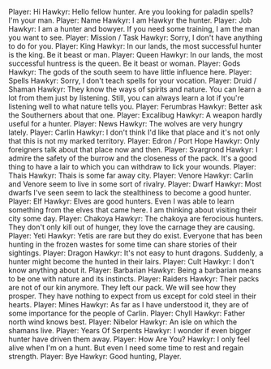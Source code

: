 Player: Hi
Hawkyr: Hello fellow hunter. Are you looking for paladin spells? I'm your man.
Player: Name
Hawkyr: I am Hawkyr the hunter.
Player: Job
Hawkyr: I am a hunter and bowyer. If you need some training, I am the man you want to see.
Player: Mission / Task
Hawkyr: Sorry, I don't have anything to do for you.
Player: King
Hawkyr: In our lands, the most successful hunter is the king. Be it beast or man.
Player: Queen
Hawkyr: In our lands, the most successful huntress is the queen. Be it beast or woman.
Player: Gods
Hawkyr: The gods of the south seem to have little influence here.
Player: Spells
Hawkyr: Sorry, I don't teach spells for your vocation.
Player: Druid / Shaman
Hawkyr: They know the ways of spirits and nature. You can learn a lot from them just by listening. Still, you can always learn a lot if you're listening well to what nature tells you.
Player: Ferumbras
Hawkyr: Better ask the Southerners about that one.
Player: Excalibug
Hawkyr: A weapon hardly useful for a hunter.
Player: News
Hawkyr: The wolves are very hungry lately.
Player: Carlin
Hawkyr: I don't think I'd like that place and it's not only that this is not my marked territory.
Player: Edron / Port Hope
Hawkyr: Only foreigners talk about that place now and then.
Player: Svargrond
Hawkyr: I admire the safety of the burrow and the closeness of the pack. It's a good thing to have a lair to which you can withdraw to lick your wounds.
Player: Thais
Hawkyr: Thais is some far away city.
Player: Venore
Hawkyr: Carlin and Venore seem to live in some sort of rivalry.
Player: Dwarf
Hawkyr: Most dwarfs I've seen seem to lack the stealthiness to become a good hunter.
Player: Elf
Hawkyr: Elves are good hunters. Even I was able to learn something from the elves that came here. I am thinking about visiting their city some day.
Player: Chakoya
Hawkyr: The chakoya are ferocious hunters. They don't only kill out of hunger, they love the carnage they are causing.
Player: Yeti
Hawkyr: Yetis are rare but they do exist. Everyone that has been hunting in the frozen wastes for some time can share stories of their sightings.
Player: Dragon
Hawkyr: It's not easy to hunt dragons. Suddenly, a hunter might become the hunted in their lairs.
Player: Cult
Hawkyr: I don't know anything about it.
Player: Barbarian
Hawkyr: Being a barbarian means to be one with nature and its instincts.
Player: Raiders
Hawkyr: Their packs are not of our kin anymore. They left our pack. We will see how they prosper. They have nothing to expect from us except for cold steel in their hearts.
Player: Mines
Hawkyr: As far as I have understood it, they are of some importance for the people of Carlin.
Player: Chyll
Hawkyr: Father north wind knows best.
Player: Nibelor
Hawkyr: An isle on which the shamans live.
Player: Years Of Serpents
Hawkyr: I wonder if even bigger hunter have driven them away.
Player: How Are You?
Hawkyr: I only feel alive when I'm on a hunt. But even I need some time to rest and regain strength.
Player: Bye
Hawkyr: Good hunting, Player.